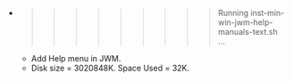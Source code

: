 * >>>>>>>>> Running inst-min-win-jwm-help-manuals-text.sh ...
  * Add Help menu in JWM.
  * Disk size = 3020848K. Space Used = 32K.
